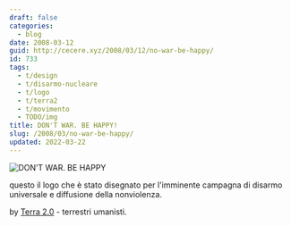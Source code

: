 ```yaml
---
draft: false
categories:
  - blog
date: 2008-03-12
guid: http://cecere.xyz/2008/03/12/no-war-be-happy/
id: 733
tags:
  - t/design
  - t/disarmo-nucleare
  - t/logo
  - t/terra2
  - t/movimento
  - TODO/img
title: DON'T WAR. BE HAPPY!
slug: /2008/03/no-war-be-happy/
updated: 2022-03-22
---
```


![DON’T WAR. BE HAPPY](http://cecere.xyz/wp-content/uploads/sites/3/2008/03/dont-war-be-happy_500.png)

questo il logo che è stato disegnato per l'imminente campagna di disarmo universale e diffusione della nonviolenza.
  
by [Terra 2.0](http://www.terra2.tv) - terrestri umanisti.